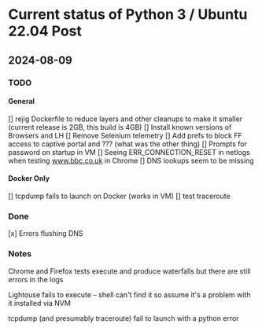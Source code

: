 # Current status of Python 3 / Ubuntu 22.04 Post

## 2024-08-09

### TODO

#### General

[] rejig Dockerfile to reduce layers and other cleanups to make it smaller (current release is 2GB, this build is 4GB)
[] Install known versions of Browsers and LH
[] Remove Selenium telemetry
[] Add prefs to block FF access to captive portal and ??? (what was the other thing)
[] Prompts for password on startup in VM
[] Seeing ERR_CONNECTION_RESET in netlogs when testing www.bbc.co.uk in Chrome
[] DNS lookups seem to be missing

#### Docker Only
[] tcpdump fails to launch on Docker (works in VM)
[] test traceroute

### Done
[x] Errors flushing DNS

### Notes

Chrome and Firefox tests execute and produce waterfalls but there are still errors in the logs

Lightouse fails to execute – shell can't find it so assume it's a problem with it installed via NVM

tcpdump (and presumably traceroute) fail to launch with a python error


